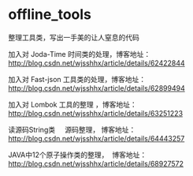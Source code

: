 # offline_tools
整理工具类，写出一手美的让人窒息的代码

加入对 Joda-Time 时间类的处理，博客地址：http://blog.csdn.net/wjsshhx/article/details/62422844    

加入对 Fast-json 工具类的处理，博客地址：http://blog.csdn.net/wjsshhx/article/details/62899494    

加入对 Lombok    工具的整理 ，博客地址：http://blog.csdn.net/wjsshhx/article/details/63251223        

读源码String类     源码整理， 博客地址：http://blog.csdn.net/wjsshhx/article/details/64443257        

JAVA中12个原子操作类的整理，  博客地址：http://blog.csdn.net/wjsshhx/article/details/68927572
